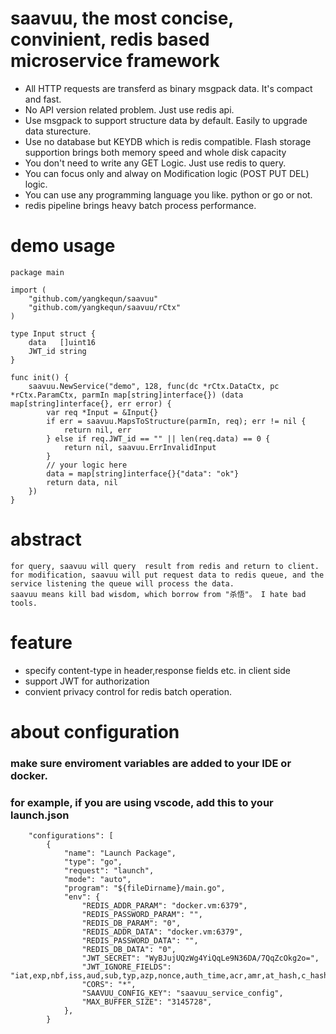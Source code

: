 # saavuu, the most concise, convinient, redis based microservice framework
* All HTTP requests are transferd as binary msgpack data. It's compact and fast.
* No API version related problem. Just use redis api.
* Use msgpack to support structure data by default. Easily to upgrade data sturecture.
* Use no database but KEYDB which is redis compatible. Flash storage supportion brings both memory speed and whole disk capacity
* You don't need to write any GET Logic. Just use redis to query.
* You can focus only and alway on Modification logic (POST PUT DEL) logic. 
* You can use any programming language you like. python or go or not.
* redis pipeline  brings heavy batch process performance.  

# demo usage
```
package main

import (
	"github.com/yangkequn/saavuu"
	"github.com/yangkequn/saavuu/rCtx"
)

type Input struct {
	data   []uint16
	JWT_id string
}

func init() {
	saavuu.NewService("demo", 128, func(dc *rCtx.DataCtx, pc *rCtx.ParamCtx, parmIn map[string]interface{}) (data map[string]interface{}, err error) {
		var req *Input = &Input{}
		if err = saavuu.MapsToStructure(parmIn, req); err != nil {
			return nil, err
		} else if req.JWT_id == "" || len(req.data) == 0 {
			return nil, saavuu.ErrInvalidInput
		}
		// your logic here
		data = map[string]interface{}{"data": "ok"}
		return data, nil
	})
}
```

# abstract    
    for query, saavuu will query  result from redis and return to client.
    for modification, saavuu will put request data to redis queue, and the service listening the queue will process the data.
    saavuu means kill bad wisdom, which borrow from "杀悟"。 I hate bad tools.


# feature
* specify content-type in header,response fields etc. in client side
* support JWT for authorization
* convient privacy control for redis batch operation.


# about configuration 
### make sure enviroment variables are added to your IDE or docker. 
### for example, if you are using vscode, add this to your launch.json
```
    "configurations": [
        {
            "name": "Launch Package",
            "type": "go",
            "request": "launch",
            "mode": "auto",
            "program": "${fileDirname}/main.go",
            "env": {
                "REDIS_ADDR_PARAM": "docker.vm:6379",
                "REDIS_PASSWORD_PARAM": "",
                "REDIS_DB_PARAM": "0",
                "REDIS_ADDR_DATA": "docker.vm:6379",
                "REDIS_PASSWORD_DATA": "",
                "REDIS_DB_DATA": "0",
                "JWT_SECRET": "WyBJujUQzWg4YiQqLe9N36DA/7QqZcOkg2o=",
                "JWT_IGNORE_FIELDS": "iat,exp,nbf,iss,aud,sub,typ,azp,nonce,auth_time,acr,amr,at_hash,c_hash,updated_at,nonce,auth_time,acr,amr,at_hash,c_hash,updated_at",
                "CORS": "*",
                "SAAVUU_CONFIG_KEY": "saavuu_service_config",
                "MAX_BUFFER_SIZE": "3145728",
            },
        }
```